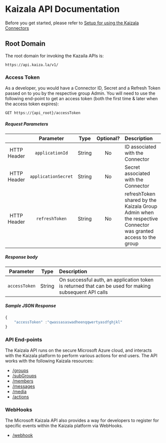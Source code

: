 # Kaizala API Documentation

Before you get started, please refer to [Setup for using the Kaizala Connectors](setup.md)

## Root Domain

The root domain for invoking the Kazaila APIs is:

    https://api.kaiza.la/v1/

### Access Token

As a developer, you would have a Connector ID, Secret and a Refresh Token passed on to you by the respective group Admin. You will need to use the following end-point to get an access token (both the first time & later when the access token expires):

    GET https://{api_root}/accessToken

##### Request Parameters

|            	| Parameter         	| Type   	| Optional? 	| Description |
| :---: | :---: | :---: | :---:	| :--- |
| HTTP Header 	| `applicationId`     	| String 	| No        	| ID associated with the Connector 	|
| HTTP Header 	| `applicationSecret` 	| String 	| No        	| Secret associated with the Connector                                                                                     	|
| HTTP Header 	| `refreshToken`      	| String 	| No        	| refreshToken shared by the Kaizala Group Admin when the respective Connector was granted access to the group             	|

##### Response body

| Parameter | Type | Description |
| :---: | :---: | :--- |
| `accessToken` | String | On successful auth, an application token is returned that can be used for making subsequent API calls |

##### Sample JSON Response

```javascript
{ 
    "accessToken" :"qwassasaswadheenqqwertyasdfghjkl"
}
```

### API End-points

The Kaizala API runs on the secure Microsoft Azure cloud, and interacts with the Kaizala platform to perform various actions for end users.
The API works with the following Kaizala resources:

*   [/groups](groups.md)
*   [/subGroups](subGroups.md)
*   [/members](members.md)
*   [/messages](messages.md)
*   [/media](media.md)
*   [/actions](actions.md)

### WebHooks

The Microsoft Kaizala API also provides a way for developers to register for specific events within the Kaizala platform via WebHooks.

*   [/webhook](webHooks.md)


